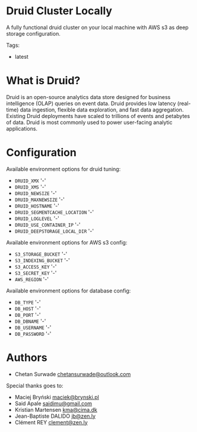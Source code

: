 # Druid Cluster Locally
A fully functional druid cluster on your local machine with AWS s3 as deep storage configuration.

Tags:
- latest

What is Druid?
==================

Druid is an open-source analytics data store designed for business intelligence (OLAP) queries on event data. Druid provides low latency (real-time) data ingestion, flexible data exploration, and fast data aggregation. Existing Druid deployments have scaled to trillions of events and petabytes of data. Druid is most commonly used to power user-facing analytic applications.


Configuration
=============

Available environment options for druid tuning:

- `DRUID_XMX` '-'
- `DRUID_XMS` '-'
- `DRUID_NEWSIZE` '-'
- `DRUID_MAXNEWSIZE` '-'
- `DRUID_HOSTNAME` '-'
- `DRUID_SEGMENTCACHE_LOCATION` '-'
- `DRUID_LOGLEVEL` '-'
- `DRUID_USE_CONTAINER_IP` '-'
- `DRUID_DEEPSTORAGE_LOCAL_DIR` '-'

Available environment options for AWS s3 config:

- `S3_STORAGE_BUCKET` '-'
- `S3_INDEXING_BUCKET` '-'
- `S3_ACCESS_KEY` '-'
- `S3_SECRET_KEY` '-'
- `AWS_REGION` '-'

Available environment options for database config:

- `DB_TYPE` '-'
- `DB_HOST` '-'
- `DB_PORT` '-'
- `DB_DBNAME` '-'
- `DB_USERNAME` '-'
- `DB_PASSWORD` '-'

Authors
=======
- Chetan Surwade <chetansurwade@outlook.com>

Special thanks goes to:  
- Maciej Bryński <maciek@brynski.pl>
- Said Apale <saidimu@gmail.com>
- Kristian Martensen <kma@cima.dk>  
- Jean-Baptiste DALIDO <jb@zen.ly>
- Clément REY <clement@zen.ly>
